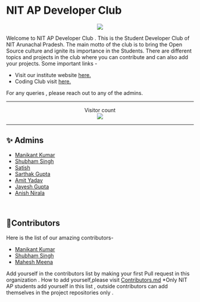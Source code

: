 # NIT AP Developer Club
<p align="center">

<img align="center" src="https://github.com/nit-ap/nit-ap/blob/main/NITAP.png" />

</p>
Welcome to NIT AP Developer Club . This is the Student Developer Club of NIT Arunachal Pradesh.
The main motto of the club is to bring the Open Source culture and ignite its importance in the Students.
There are different topics and projects in the club where you can contribute and can also add your projects.
Some important links -
<ul>
    <li>Visit our institute website <a href="https://nitap.ac.in">here.</a></li>
    <li>Coding Club visit <a href="https://www.nitap.ac.in/quick/CodingClub/home/">here.</a></li>
</ul>
For any queries , please reach out to any of the admins.
<br>
<hr>
<p align="center">Visitor count<br><img src="https://profile-counter.glitch.me/nit-ap/count.svg" /></p>
<hr>

## ✨ Admins
<ul>
    <li><a href="https://github.com/devil-cyber">Manikant Kumar</a></li>
    <li><a href="https://github.com/suubh">Shubham Singh</a></li>
    <li><a href="https://github.com/">Satish</a></li>
    <li><a href="https://github.com/cod3bug">Sarthak Gupta</a></li>
    <li><a href="https://github.com/amityadav341">Amit Yadav</a></li>
    <li><a href="https://github.com/jayesh-ctrl">Jayesh Gupta</a></li>
    <li><a href="https://github.com/Anish-Nirala">Anish Nirala</a></li>
    
</ul>
<br>

## 🤝Contributors
Here is the list of our amazing contributors-
<ul>
  <li><a href="https://github.com/devil-cyber">Manikant Kumar</a></li>
  <li><a href="https://github.com/suubh">Shubham Singh</a></li>
  <li><a href="https://github.com/maheshNITAP">Mahesh Meena</a></li>
    
</ul>
Add yourself in the contributors list by making your first Pull request in this organization . How to add yourself,please visit <a href="https://github.com/nit-ap/nit-ap/blob/main/Contributors.md">Contributors.md</a>
*Only NIT AP students add yourself in this list , outside contributors can add themselves in the project repositories only .
